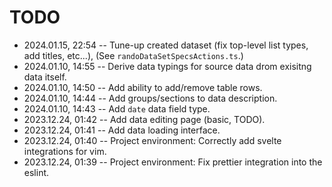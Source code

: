 <!--
@since 2023.12.24, 01:39
@changed 2024.01.15, 22:54
-->

# TODO

- 2024.01.15, 22:54 -- Tune-up created dataset (fix top-level list types, add titles, etc...), (See `randoDataSetSpecsActions.ts`.)
- 2024.01.10, 14:55 -- Derive data typings for source data drom exisitng data itself.
- 2024.01.10, 14:50 -- Add ability to add/remove table rows.
- 2024.01.10, 14:44 -- Add groups/sections to data description.
- 2024.01.10, 14:43 -- Add `date` data field type.
- 2023.12.24, 01:42 -- Add data editing page (basic, TODO).
- 2023.12.24, 01:41 -- Add data loading interface.
- 2023.12.24, 01:40 -- Project environment: Correctly add svelte integrations for vim.
- 2023.12.24, 01:39 -- Project environment: Fix prettier integration into the eslint.
